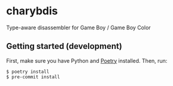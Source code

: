 # charybdis
Type-aware disassembler for Game Boy / Game Boy Color

## Getting started (development)
First, make sure you have Python and [Poetry](https://python-poetry.org/) installed. Then, run:

```
$ poetry install
$ pre-commit install
```
